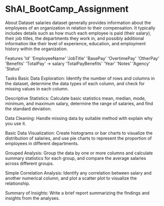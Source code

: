 # ShAI_BootCamp_Assignment
About Dataset
salaries dataset generally provides information about the employees of an organization in relation to their compensation. It typically includes details such as how much each employee is paid (their salary), their job titles, the departments they work in, and possibly additional information like their level of experience, education, and employment history within the organization.

Features
'Id'
'EmployeeName'
'JobTitle'
'BasePay'
'OvertimePay'
'OtherPay'
'Benefits'
'TotalPay' -> salary
'TotalPayBenefits'
'Year'
'Notes'
'Agency'
'Status'


Tasks
Basic Data Exploration: Identify the number of rows and columns in the dataset, determine the data types of each column, and check for missing values in each column.

Descriptive Statistics: Calculate basic statistics mean, median, mode, minimum, and maximum salary, determine the range of salaries, and find the standard deviation.

Data Cleaning: Handle missing data by suitable method with explain why you use it.

Basic Data Visualization: Create histograms or bar charts to visualize the distribution of salaries, and use pie charts to represent the proportion of employees in different departments.

Grouped Analysis: Group the data by one or more columns and calculate summary statistics for each group, and compare the average salaries across different groups.

Simple Correlation Analysis: Identify any correlation between salary and another numerical column, and plot a scatter plot to visualize the relationship.

Summary of Insights: Write a brief report summarizing the findings and insights from the analyses.
